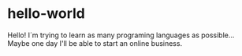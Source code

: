 # hello-world
Hello!
I´m trying to learn as many programing languages as possible... Maybe one day I'll be able to start an online business.
